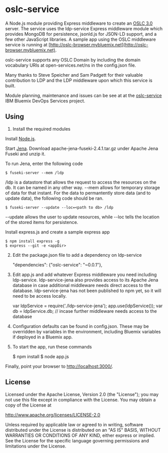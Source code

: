 # oslc-service

A Node.js module providing Express middleware to create an [OSLC 3.0](https://tools.oasis-open.org/version-control/svn/oslc-core/trunk/specs/oslc-core.html) server. The service uses the ldp-service Express middleware module which provides MongoDB for persistence, jsonld.js for JSON-LD support, and a few other JavaScript libraries.  A sample app using the OSLC middleware service is running at [http://oslc-browser.mybluemix.net](http://oslc-browser.mybluemix.net).

oslc-service supports any OSLC Domain by including the domain vocabulary URIs at open-services.net/ns in the config.json file.

Many thanks to Steve Speicher and Sam Padgett for their valuable contribution to LDP and the LDP middleware upon which this service is built.

Module planning, maintenance and issues can be see at at the [oslc-service](https://hub.jazz.net/project/jamsden/oslc-service/overview) IBM Bluemix DevOps Services project.


## Using

1) Install the required modules

Install [Node.js](http://nodejs.org). 

Start [Jena](https://jena.apache.org/download/index.cgi). Download apache-jena-fuseki-2.4.1.tar.gz under Apache Jena Fuseki and unzip it.

To run Jena, enter the following code

	$ fuseki-server --mem /ldp

/ldp is a datastore that allows the request to access the resources on the db. It can be named in any other way. --mem allows for temporary storage of data
for that instant. For the data to permantently store data (and to update data), the following code should be ran.

	$ fuseki-server --update --loc=<path to db> /ldp

--update allows the user to update resources, while --loc tells the location of the stored items for persistence.

Install express.js and create a sample express app

	$ npm install express -g
	$ express --git -e <appDir>

2) Edit the package.json file to add a dependency on ldp-service

	"dependencies": {"oslc-service": "~0.0.1"},

3) Edit app.js and add whatever Express middleware you need including ldp-service. ldp-service-jena also provides access to its Apache Jena database in case additional middleware needs direct access to the database. ldp-service-jena has not been published to npm yet, so it will need to be access locally.

	var ldpService = require('./ldp-service-jena');
	app.use(ldpService());
	var db = ldpService.db; // incase further middleware needs access to the database

4) Configuration defaults can be found in config.json. These may be overridden by variables in the environment, including Bluemix variables if deployed in a Bluemix app.

5) To start the app, run these commands

    $ npm install
    $ node app.js

Finally, point your browser to
[http://localhost:3000/](http://localhost:3000/).

## License

Licensed under the Apache License, Version 2.0 (the "License");
you may not use this file except in compliance with the License.
You may obtain a copy of the License at

   http://www.apache.org/licenses/LICENSE-2.0

Unless required by applicable law or agreed to in writing, software
distributed under the License is distributed on an "AS IS" BASIS,
WITHOUT WARRANTIES OR CONDITIONS OF ANY KIND, either express or implied.
See the License for the specific language governing permissions and
limitations under the License.
